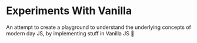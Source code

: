 # Experiments With Vanilla

An attempt to create a playground to understand the underlying concepts of modern day JS, by implementing stuff in Vanilla JS 🍨
